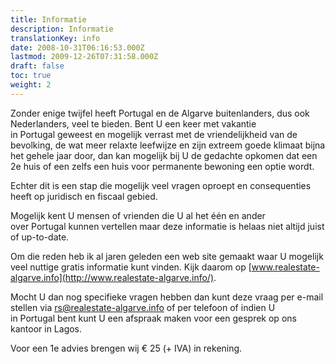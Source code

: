 ```yaml
---
title: Informatie
description: Informatie
translationKey: info
date: 2008-10-31T06:16:53.000Z
lastmod: 2009-12-26T07:31:58.000Z
draft: false
toc: true
weight: 2
---
```


Zonder enige twijfel heeft Portugal en de Algarve buitenlanders, dus ook Nederlanders, veel te bieden. Bent U een keer met vakantie in Portugal geweest en mogelijk verrast met de vriendelijkheid van de bevolking, de wat meer relaxte leefwijze en zijn extreem goede klimaat bijna het gehele jaar door, dan kan mogelijk bij U de gedachte opkomen dat een 2e huis of een zelfs een huis voor permanente bewoning een optie wordt.

Echter dit is een stap die mogelijk veel vragen oproept en consequenties heeft op juridisch en fiscaal gebied.  

Mogelijk kent U mensen of vrienden die U al het één en ander over Portugal kunnen vertellen maar deze informatie is helaas niet altijd juist of up-to-date. 

Om die reden heb ik al jaren geleden een web site gemaakt waar U mogelijk veel nuttige gratis informatie kunt vinden. Kijk daarom op [www.realestate-algarve.info](http://www.realestate-algarve.info/).

Mocht U dan nog specifieke vragen hebben dan kunt deze vraag per e-mail stellen via [rs@realestate-algarve.info](mailto:rs@realestate-algarve.info) of per telefoon of indien U in Portugal bent kunt U een afspraak maken voor een gesprek op ons kantoor in Lagos.

Voor een 1e advies brengen wij € 25 (+ IVA) in rekening.
